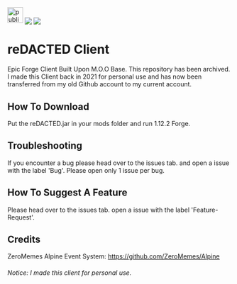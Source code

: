 <img src="https://img.shields.io/static/v1?message=Public Archive&logo=&label=&color=db0000&logoColor=white&labelColor=&style=for-the-badge" height="35" alt="public archive"  />
<img valign="middle" src="https://img.shields.io/badge/Current Version-2.1-red.svg">
<img valign="middle" src="https://img.shields.io/badge/Client Made For-Personal Use-brightgreen.svg">

# reDACTED Client
Epic Forge Client Built Upon M.O.O Base. This repository has been archived.
I made this Client back in 2021 for personal use and has now been transferred from my old Github account to my current account.

## How To Download
Put the reDACTED.jar in your mods folder and run 1.12.2 Forge.

## Troubleshooting
If you encounter a bug please head over to the issues tab.
and open a issue with the label 'Bug'.
Please open only 1 issue per bug.

## How To Suggest A Feature

Please head over to the issues tab.
open a issue with the label 'Feature-Request'. 


</details>

## Credits
ZeroMemes Alpine Event System: https://github.com/ZeroMemes/Alpine

###### Notice: I made this client for personal use.
